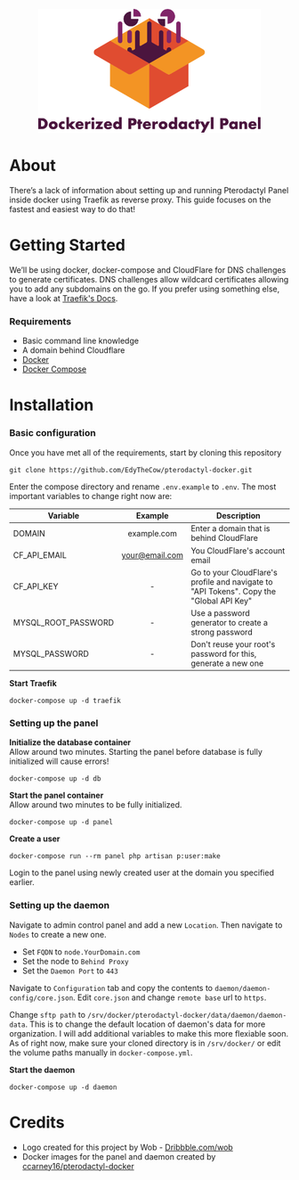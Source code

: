 <p align="center">
  <img width="400" src="https://raw.githubusercontent.com/BeefBytes/Assets/master/Other/pterodactyl-docker/pterodactyl-docker_logo_png_text_625x347.png">
</p>

# About
There’s a lack of information about setting up and running Pterodactyl Panel inside docker using Traefik as reverse proxy. This guide focuses on the fastest and easiest way to do that! 

# Getting Started
We’ll be using docker, docker-compose and CloudFlare for DNS challenges to generate certificates. DNS challenges allow wildcard certificates allowing you to add any subdomains on the go. If you prefer using something else, have a look at [Traefik's Docs](https://docs.traefik.io/https/acme/).

### Requirements
- Basic command line knowledge
- A domain behind Cloudflare
- [Docker](https://docs.docker.com/engine/install/ubuntu/)
- [Docker Compose](https://docs.docker.com/compose/install/)

# Installation

### Basic configuration
Once you have met all of the requirements, start by cloning this repository
```
git clone https://github.com/EdyTheCow/pterodactyl-docker.git
```

Enter the compose directory and rename `.env.example` to `.env`. The most important variables to change right now are:

| Variable | Example | Description |
|-|:-:|-|
| DOMAIN | example.com | Enter a domain that is behind CloudFlare |
| CF_API_EMAIL | your@email.com | You CloudFlare's account email |
| CF_API_KEY | - | Go to your CloudFlare's profile and navigate to "API Tokens". Copy the "Global API Key" |
| MYSQL_ROOT_PASSWORD | - | Use a password generator to create a strong password |
| MYSQL_PASSWORD | - | Don't reuse your root's password for this, generate a new one |

<b>Start Traefik</b><br />
 ```
docker-compose up -d traefik
 ```

### Setting up the panel

<b>Initialize the database container</b><br />
Allow around two minutes. Starting the panel before database is fully initialized will cause errors!
 ```
docker-compose up -d db 
 ```

<b>Start the panel container</b><br />
Allow around two minutes to be fully initialized.
 ```
docker-compose up -d panel
 ```
 
<b>Create a user</b><br />
 ```
docker-compose run --rm panel php artisan p:user:make
 ```
Login to the panel using newly created user at the domain you specified earlier.
 
### Setting up the daemon
Navigate to admin control panel and add a new `Location`. Then navigate to `Nodes` to create a new one.
- Set `FQDN` to `node.YourDomain.com` 
- Set the node to `Behind Proxy`
- Set the `Daemon Port` to `443`

Navigate to `Configuration` tab and copy the contents to `daemon/daemon-config/core.json`. Edit `core.json` and change `remote base` url to `https`. 

Change `sftp path` to `/srv/docker/pterodactyl-docker/data/daemon/daemon-data`. This is to change the default location of daemon's data for more organization. I will add additional variables to make this more flexiable soon. As of right now, make sure your cloned directory is in `/srv/docker/` or edit the volume paths manually in `docker-compose.yml`.

<b>Start the daemon</b><br />
 ```
docker-compose up -d daemon
 ```

# Credits
- Logo created for this project by Wob - [Dribbble.com/wob](https://dribbble.com/wob)
- Docker images for the panel and daemon created by [ccarney16/pterodactyl-docker ](https://github.com/ccarney16/pterodactyl-docker)
